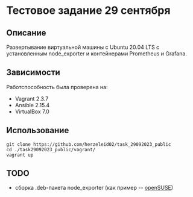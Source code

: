 # Тестовое задание 29 сентября

## Описание
Развертывание виртуальной машины с Ubuntu 20.04 LTS с установленным node_exporter и контейнерами Prometheus и Grafana.

## Зависимости
Работспособность была проверена на:
+ Vagrant 2.3.7
+ Ansible 2.15.4
+ VirtualBox 7.0

## Использование

```
git clone https://github.com/herzeleid02/task_29092023_public
cd ./task29092023_public/vagrant/
vagrant up
```

## TODO
+ сборка .deb-пакета node_exporter (как пример -- [openSUSE](https://software.opensuse.org/package/golang-github-prometheus-node_exporter))
